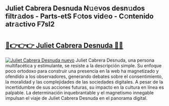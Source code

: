 ## Juliet Cabrera Desnuda N𝚞𝚎vos desn𝚞dos filtr𝚊dos - Parts-etS F𝚘tos vid𝚎o - C𝚘ntenido atr𝚊ctivo F7sI2

# <h2><a href="http://mb5tae.tromn.icu/?c=Juliet+Cabrera+Desnuda">🔗👉👉👉 Juliet Cabrera Desnuda 🔗🔗</a></h2>

[![Juliet Cabrera Desnuda nuevo](https://i.imgur.com/pEAQMta.gif)](http://mb5tae.tromn.icu/?c=Juliet+Cabrera+Desnuda)
Juliet Cabrera Desnuda, una persona multifacética y estimulante, se resiste a la descripción simple. Su enfoque poco ortodoxo para construir una presencia en la web ha magnetizado y ofendido a los observadores, generando debates sobre el consentimiento, la moralidad y las complejidades de las sociedades digitales. A pesar de la incertidumbre de sus acciones futuras, su impacto en la cultura en línea es palpable. La determinación inquebrantable y el magnetismo innegable impulsan el viaje de Juliet Cabrera Desnuda en el panorama digital.
